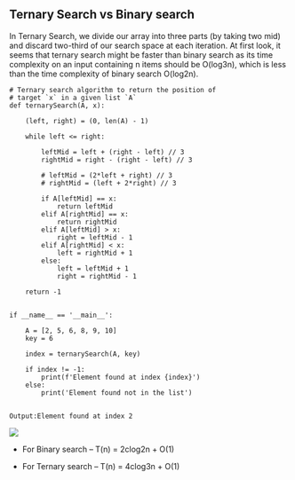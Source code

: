## Ternary Search vs Binary search
In Ternary Search, we divide our array into three parts (by taking two mid) and discard two-third of our search space at each iteration. At first look, it seems that ternary search might be faster than binary search as its time complexity on an input containing n items should be O(log3n), which is less than the time complexity of binary search O(log2n).

```
# Ternary search algorithm to return the position of
# target `x` in a given list `A`
def ternarySearch(A, x):
 
    (left, right) = (0, len(A) - 1)
 
    while left <= right:
 
        leftMid = left + (right - left) // 3
        rightMid = right - (right - left) // 3
 
        # leftMid = (2*left + right) // 3
        # rightMid = (left + 2*right) // 3
 
        if A[leftMid] == x:
            return leftMid
        elif A[rightMid] == x:
            return rightMid
        elif A[leftMid] > x:
            right = leftMid - 1
        elif A[rightMid] < x:
            left = rightMid + 1
        else:
            left = leftMid + 1
            right = rightMid - 1
 
    return -1
 
 
if __name__ == '__main__':
 
    A = [2, 5, 6, 8, 9, 10]
    key = 6
 
    index = ternarySearch(A, key)
 
    if index != -1:
        print(f'Element found at index {index}')
    else:
        print('Element found not in the list')
 

Output:Element found at index 2
```
![](https://www.techiedelight.com/wp-content/uploads/Complexity.png)

- For Binary search – T(n) = 2clog2n + O(1)

- For Ternary search – T(n) = 4clog3n + O(1)